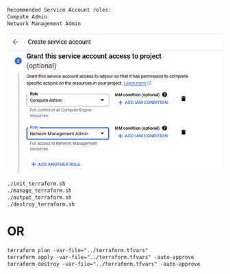 ```
Recommended Service Account roles:
Compute Admin
Network Management Admin
```
![image](serviceaccount.png)



```
./init_terraform.sh
./manage_terraform.sh
./output_terraform.sh
./destroy_terraform.sh
```


# OR

```
terraform plan -var-file="../terraform.tfvars"
terraform apply -var-file="../terraform.tfvars" -auto-approve
terraform destroy -var-file="../terraform.tfvars" -auto-approve
```